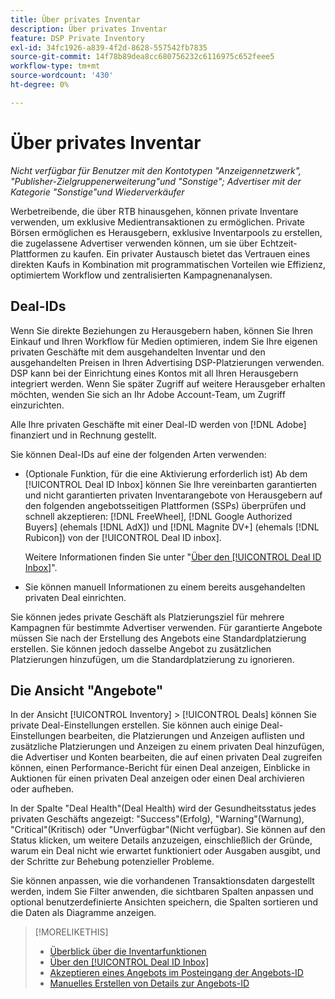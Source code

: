 ```yaml
---
title: Über privates Inventar
description: Über privates Inventar
feature: DSP Private Inventory
exl-id: 34fc1926-a839-4f2d-8628-557542fb7835
source-git-commit: 14f78b89dea8cc680756232c6116975c652feee5
workflow-type: tm+mt
source-wordcount: '430'
ht-degree: 0%

---
```


# Über privates Inventar

*Nicht verfügbar für Benutzer mit den Kontotypen &quot;Anzeigennetzwerk&quot;, &quot;Publisher-Zielgruppenerweiterung&quot;und &quot;Sonstige&quot;; Advertiser mit der Kategorie &quot;Sonstige&quot;und Wiederverkäufer*

Werbetreibende, die über RTB hinausgehen, können private Inventare verwenden, um exklusive Medientransaktionen zu ermöglichen. Private Börsen ermöglichen es Herausgebern, exklusive Inventarpools zu erstellen, die zugelassene Advertiser verwenden können, um sie über Echtzeit-Plattformen zu kaufen. Ein privater Austausch bietet das Vertrauen eines direkten Kaufs in Kombination mit programmatischen Vorteilen wie Effizienz, optimiertem Workflow und zentralisierten Kampagnenanalysen.

## Deal-IDs

Wenn Sie direkte Beziehungen zu Herausgebern haben, können Sie Ihren Einkauf und Ihren Workflow für Medien optimieren, indem Sie Ihre eigenen privaten Geschäfte mit dem ausgehandelten Inventar und den ausgehandelten Preisen in Ihren Advertising DSP-Platzierungen verwenden. DSP kann bei der Einrichtung eines Kontos mit all Ihren Herausgebern integriert werden. Wenn Sie später Zugriff auf weitere Herausgeber erhalten möchten, wenden Sie sich an Ihr Adobe Account-Team, um Zugriff einzurichten. <!-- + sentence from Ramey? (no longer here) about how we certify the publishers -->

Alle Ihre privaten Geschäfte mit einer Deal-ID werden von [!DNL Adobe] finanziert und in Rechnung gestellt.

Sie können Deal-IDs auf eine der folgenden Arten verwenden:

* (Optionale Funktion, für die eine Aktivierung erforderlich ist) Ab dem [!UICONTROL Deal ID Inbox] können Sie Ihre vereinbarten garantierten und nicht garantierten privaten Inventarangebote von Herausgebern auf den folgenden angebotsseitigen Plattformen (SSPs) überprüfen und schnell akzeptieren: [!DNL FreeWheel], [!DNL Google Authorized Buyers] (ehemals [!DNL AdX]) und [!DNL Magnite DV+] (ehemals [!DNL Rubicon]) von der [!UICONTROL Deal ID inbox].

  Weitere Informationen finden Sie unter &quot;[Über den [!UICONTROL Deal ID Inbox]](deal-id-inbox-about.md)&quot;.

* Sie können manuell Informationen zu einem bereits ausgehandelten privaten Deal einrichten.

Sie können jedes private Geschäft als Platzierungsziel für mehrere Kampagnen für bestimmte Advertiser verwenden. Für garantierte Angebote müssen Sie nach der Erstellung des Angebots eine Standardplatzierung erstellen. Sie können jedoch dasselbe Angebot zu zusätzlichen Platzierungen hinzufügen, um die Standardplatzierung zu ignorieren.

## Die Ansicht &quot;Angebote&quot;

In der Ansicht [!UICONTROL Inventory] > [!UICONTROL Deals] können Sie private Deal-Einstellungen erstellen. Sie können auch einige Deal-Einstellungen bearbeiten, die Platzierungen und Anzeigen auflisten und zusätzliche Platzierungen und Anzeigen zu einem privaten Deal hinzufügen, die Advertiser und Konten bearbeiten, die auf einen privaten Deal zugreifen können, einen Performance-Bericht für einen Deal anzeigen, Einblicke in Auktionen für einen privaten Deal anzeigen oder einen Deal archivieren oder aufheben.<!-- ; or edit the attribute tags for a deal -->

In der Spalte &quot;Deal Health&quot;(Deal Health) wird der Gesundheitsstatus jedes privaten Geschäfts angezeigt: &quot;Success&quot;(Erfolg), &quot;Warning&quot;(Warnung), &quot;Critical&quot;(Kritisch) oder &quot;Unverfügbar&quot;(Nicht verfügbar). Sie können auf den Status klicken, um weitere Details anzuzeigen, einschließlich der Gründe, warum ein Deal nicht wie erwartet funktioniert oder Ausgaben ausgibt, und der Schritte zur Behebung potenzieller Probleme.

Sie können anpassen, wie die vorhandenen Transaktionsdaten dargestellt werden, indem Sie Filter anwenden, die sichtbaren Spalten anpassen und optional benutzerdefinierte Ansichten speichern, die Spalten sortieren und die Daten als Diagramme anzeigen.

>[!MORELIKETHIS]
>
>* [Überblick über die Inventarfunktionen](/help/dsp/inventory/inventory-overview.md)
>* [Über den [!UICONTROL Deal ID Inbox]](/help/dsp/inventory/deal-id-inbox-about.md)
>* [Akzeptieren eines Angebots im Posteingang der Angebots-ID](deal-id-inbox-accept.md)
>* [Manuelles Erstellen von Details zur Angebots-ID](deal-id-create.md)
